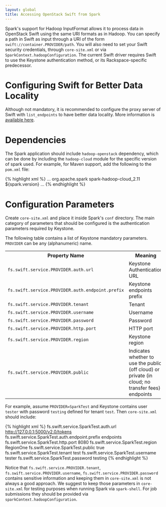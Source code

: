 ```yaml
---
layout: global
title: Accessing OpenStack Swift from Spark
---
```


Spark's support for Hadoop InputFormat allows it to process data in OpenStack Swift using the
same URI formats as in Hadoop. You can specify a path in Swift as input through a
URI of the form <code>swift://container.PROVIDER/path</code>. You will also need to set your
Swift security credentials, through <code>core-site.xml</code> or via
<code>SparkContext.hadoopConfiguration</code>.
The current Swift driver requires Swift to use the Keystone authentication method, or
its Rackspace-specific predecessor.

# Configuring Swift for Better Data Locality

Although not mandatory, it is recommended to configure the proxy server of Swift with
<code>list_endpoints</code> to have better data locality. More information is
[available here](https://github.com/openstack/swift/blob/master/swift/common/middleware/list_endpoints.py).


# Dependencies

The Spark application should include <code>hadoop-openstack</code> dependency, which can
be done by including the `hadoop-cloud` module for the specific version of spark used.
For example, for Maven support, add the following to the <code>pom.xml</code> file:

{% highlight xml %}
<dependencyManagement>
  ...
  <dependency>
    <groupId>org.apache.spark</groupId>
    <artifactId>spark-hadoop-cloud_2.11</artifactId>
    <version>${spark.version}</version>
  </dependency>
  ...
</dependencyManagement>
{% endhighlight %}

# Configuration Parameters

Create <code>core-site.xml</code> and place it inside Spark's <code>conf</code> directory.
The main category of parameters that should be configured is the authentication parameters
required by Keystone.

The following table contains a list of Keystone mandatory parameters. <code>PROVIDER</code> can be
any (alphanumeric) name.

<table class="table">
<tr><th>Property Name</th><th>Meaning</th><th>Required</th></tr>
<tr>
  <td><code>fs.swift.service.PROVIDER.auth.url</code></td>
  <td>Keystone Authentication URL</td>
  <td>Mandatory</td>
</tr>
<tr>
  <td><code>fs.swift.service.PROVIDER.auth.endpoint.prefix</code></td>
  <td>Keystone endpoints prefix</td>
  <td>Optional</td>
</tr>
<tr>
  <td><code>fs.swift.service.PROVIDER.tenant</code></td>
  <td>Tenant</td>
  <td>Mandatory</td>
</tr>
<tr>
  <td><code>fs.swift.service.PROVIDER.username</code></td>
  <td>Username</td>
  <td>Mandatory</td>
</tr>
<tr>
  <td><code>fs.swift.service.PROVIDER.password</code></td>
  <td>Password</td>
  <td>Mandatory</td>
</tr>
<tr>
  <td><code>fs.swift.service.PROVIDER.http.port</code></td>
  <td>HTTP port</td>
  <td>Mandatory</td>
</tr>
<tr>
  <td><code>fs.swift.service.PROVIDER.region</code></td>
  <td>Keystone region</td>
  <td>Mandatory</td>
</tr>
<tr>
  <td><code>fs.swift.service.PROVIDER.public</code></td>
  <td>Indicates whether to use the public (off cloud) or private (in cloud; no transfer fees) endpoints</td>
  <td>Mandatory</td>
</tr>
</table>

For example, assume <code>PROVIDER=SparkTest</code> and Keystone contains user <code>tester</code> with password <code>testing</code>
defined for tenant <code>test</code>. Then <code>core-site.xml</code> should include:

{% highlight xml %}
<configuration>
  <property>
    <name>fs.swift.service.SparkTest.auth.url</name>
    <value>http://127.0.0.1:5000/v2.0/tokens</value>
  </property>
  <property>
    <name>fs.swift.service.SparkTest.auth.endpoint.prefix</name>
    <value>endpoints</value>
  </property>
    <name>fs.swift.service.SparkTest.http.port</name>
    <value>8080</value>
  </property>
  <property>
    <name>fs.swift.service.SparkTest.region</name>
    <value>RegionOne</value>
  </property>
  <property>
    <name>fs.swift.service.SparkTest.public</name>
    <value>true</value>
  </property>
  <property>
    <name>fs.swift.service.SparkTest.tenant</name>
    <value>test</value>
  </property>
  <property>
    <name>fs.swift.service.SparkTest.username</name>
    <value>tester</value>
  </property>
  <property>
    <name>fs.swift.service.SparkTest.password</name>
    <value>testing</value>
  </property>
</configuration>
{% endhighlight %}

Notice that
<code>fs.swift.service.PROVIDER.tenant</code>,
<code>fs.swift.service.PROVIDER.username</code>,
<code>fs.swift.service.PROVIDER.password</code> contains sensitive information and keeping them in
<code>core-site.xml</code> is not always a good approach.
We suggest to keep those parameters in <code>core-site.xml</code> for testing purposes when running Spark
via <code>spark-shell</code>.
For job submissions they should be provided via <code>sparkContext.hadoopConfiguration</code>.
